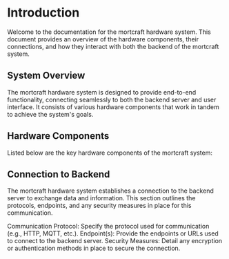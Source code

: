 # Introduction
Welcome to the documentation for the mortcraft hardware system. This document provides an overview of the hardware components, their connections, and how they interact with both the backend of the mortcraft system.

## System Overview
The mortcraft hardware system is designed to provide end-to-end functionality, connecting seamlessly to both the backend server and user interface. It consists of various hardware components that work in tandem to achieve the system's goals.

## Hardware Components
Listed below are the key hardware components of the mortcraft system:

## Connection to Backend
The mortcraft hardware system establishes a connection to the backend server to exchange data and information. This section outlines the protocols, endpoints, and any security measures in place for this communication.

Communication Protocol: Specify the protocol used for communication (e.g., HTTP, MQTT, etc.).
Endpoint(s): Provide the endpoints or URLs used to connect to the backend server.
Security Measures: Detail any encryption or authentication methods in place to secure the connection.
